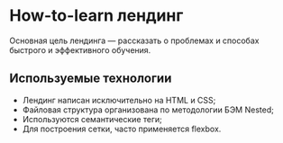# How-to-learn лендинг
Основная цель лендинга — рассказать о проблемах и способах быстрого и эффективного обучения.
## Используемые технологии
- Лендинг написан исключительно на HTML и CSS;
- Файловая структура организована по методологии БЭМ Nested;
- Используются семантические теги;
- Для построения сетки, часто применяется flexbox.
